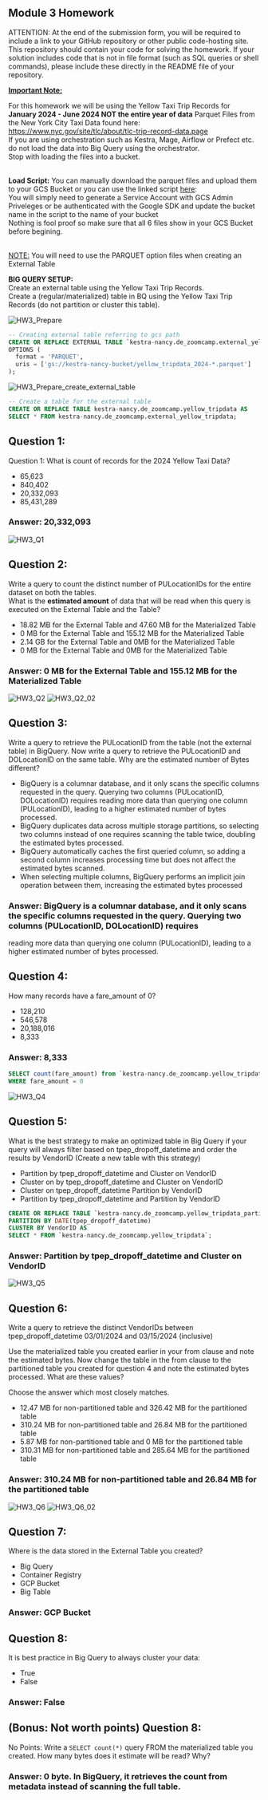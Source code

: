 ## Module 3 Homework

ATTENTION: At the end of the submission form, you will be required to include a link to your GitHub repository or other public code-hosting site. 
This repository should contain your code for solving the homework. If your solution includes code that is not in file format (such as SQL queries or 
shell commands), please include these directly in the README file of your repository.

<b><u>Important Note:</b></u> <p> For this homework we will be using the Yellow Taxi Trip Records for **January 2024 - June 2024 NOT the entire year of data** 
Parquet Files from the New York
City Taxi Data found here: </br> https://www.nyc.gov/site/tlc/about/tlc-trip-record-data.page </br>
If you are using orchestration such as Kestra, Mage, Airflow or Prefect etc. do not load the data into Big Query using the orchestrator.</br> 
Stop with loading the files into a bucket. </br></br>

**Load Script:** You can manually download the parquet files and upload them to your GCS Bucket or you can use the linked script [here](./load_yellow_taxi_data.py):<br>
You will simply need to generate a Service Account with GCS Admin Priveleges or be authenticated with the Google SDK and update the bucket name in the script to the name of your bucket<br>
Nothing is fool proof so make sure that all 6 files show in your GCS Bucket before begining.</br><br>

<u>NOTE:</u> You will need to use the PARQUET option files when creating an External Table</br>

<b>BIG QUERY SETUP:</b></br>
Create an external table using the Yellow Taxi Trip Records. </br>
Create a (regular/materialized) table in BQ using the Yellow Taxi Trip Records (do not partition or cluster this table). </br>
</p>

![HW3_Prepare](https://github.com/meowmilu/data-engineering-zoomcamp2025/blob/main/Homework%203%3A%20Data%20Warehouse/images/HW3_Prepare.png)
```sql
-- Creating external table referring to gcs path
CREATE OR REPLACE EXTERNAL TABLE `kestra-nancy.de_zoomcamp.external_yellow_tripdata`
OPTIONS (
  format = 'PARQUET',
  uris = ['gs://kestra-nancy-bucket/yellow_tripdata_2024-*.parquet']
);
```
![HW3_Prepare_create_external_table](https://github.com/meowmilu/data-engineering-zoomcamp2025/blob/main/Homework%203%3A%20Data%20Warehouse/images/HW3_Prepare_create_external_table.png)

```sql
-- Create a table for the external table
CREATE OR REPLACE TABLE kestra-nancy.de_zoomcamp.yellow_tripdata AS
SELECT * FROM kestra-nancy.de_zoomcamp.external_yellow_tripdata;
```



## Question 1:
Question 1: What is count of records for the 2024 Yellow Taxi Data?
- 65,623
- 840,402
- 20,332,093
- 85,431,289

### Answer: 20,332,093

![HW3_Q1](https://github.com/meowmilu/data-engineering-zoomcamp2025/blob/main/Homework%203%3A%20Data%20Warehouse/images/HW3_Q1.png)

## Question 2:
Write a query to count the distinct number of PULocationIDs for the entire dataset on both the tables.</br> 
What is the **estimated amount** of data that will be read when this query is executed on the External Table and the Table?

- 18.82 MB for the External Table and 47.60 MB for the Materialized Table
- 0 MB for the External Table and 155.12 MB for the Materialized Table
- 2.14 GB for the External Table and 0MB for the Materialized Table
- 0 MB for the External Table and 0MB for the Materialized Table

### Answer: 0 MB for the External Table and 155.12 MB for the Materialized Table

![HW3_Q2](https://github.com/meowmilu/data-engineering-zoomcamp2025/blob/main/Homework%203%3A%20Data%20Warehouse/images/HW3_Q2.png)
![HW3_Q2_02](https://github.com/meowmilu/data-engineering-zoomcamp2025/blob/main/Homework%203%3A%20Data%20Warehouse/images/HW3_Q2_02.png)
## Question 3:
Write a query to retrieve the PULocationID from the table (not the external table) in BigQuery. Now write a query to retrieve the PULocationID and DOLocationID on the same table. Why are the estimated number of Bytes different?
- BigQuery is a columnar database, and it only scans the specific columns requested in the query. Querying two columns (PULocationID, DOLocationID) requires 
reading more data than querying one column (PULocationID), leading to a higher estimated number of bytes processed.
- BigQuery duplicates data across multiple storage partitions, so selecting two columns instead of one requires scanning the table twice, 
doubling the estimated bytes processed.
- BigQuery automatically caches the first queried column, so adding a second column increases processing time but does not affect the estimated bytes scanned.
- When selecting multiple columns, BigQuery performs an implicit join operation between them, increasing the estimated bytes processed

### Answer: BigQuery is a columnar database, and it only scans the specific columns requested in the query. Querying two columns (PULocationID, DOLocationID) requires 
reading more data than querying one column (PULocationID), leading to a higher estimated number of bytes processed.

## Question 4:
How many records have a fare_amount of 0?
- 128,210
- 546,578
- 20,188,016
- 8,333

### Answer: 8,333
```sql
SELECT count(fare_amount) from `kestra-nancy.de_zoomcamp.yellow_tripdata`
WHERE fare_amount = 0
```

![HW3_Q4](https://github.com/meowmilu/data-engineering-zoomcamp2025/blob/main/Homework%203%3A%20Data%20Warehouse/images/HW3_Q4.png)

## Question 5:
What is the best strategy to make an optimized table in Big Query if your query will always filter based on tpep_dropoff_datetime and order the results by VendorID (Create a new table with this strategy)
- Partition by tpep_dropoff_datetime and Cluster on VendorID
- Cluster on by tpep_dropoff_datetime and Cluster on VendorID
- Cluster on tpep_dropoff_datetime Partition by VendorID
- Partition by tpep_dropoff_datetime and Partition by VendorID

```sql
CREATE OR REPLACE TABLE `kestra-nancy.de_zoomcamp.yellow_tripdata_partitioned_clustered`
PARTITION BY DATE(tpep_dropoff_datetime)
CLUSTER BY VendorID AS
SELECT * FROM `kestra-nancy.de_zoomcamp.yellow_tripdata`;
```
### Answer: Partition by tpep_dropoff_datetime and Cluster on VendorID

![HW3_Q5](https://github.com/meowmilu/data-engineering-zoomcamp2025/blob/main/Homework%203%3A%20Data%20Warehouse/images/HW3_Q5.png)

## Question 6:
Write a query to retrieve the distinct VendorIDs between tpep_dropoff_datetime
03/01/2024 and 03/15/2024 (inclusive)</br>

Use the materialized table you created earlier in your from clause and note the estimated bytes. Now change the table in the from clause to the partitioned table you created for question 4 and note the estimated bytes processed. What are these values? </br>

Choose the answer which most closely matches.</br> 

- 12.47 MB for non-partitioned table and 326.42 MB for the partitioned table
- 310.24 MB for non-partitioned table and 26.84 MB for the partitioned table
- 5.87 MB for non-partitioned table and 0 MB for the partitioned table
- 310.31 MB for non-partitioned table and 285.64 MB for the partitioned table

### Answer: 310.24 MB for non-partitioned table and 26.84 MB for the partitioned table

![HW3_Q6](https://github.com/meowmilu/data-engineering-zoomcamp2025/blob/main/Homework%203%3A%20Data%20Warehouse/images/HW3_Q6.png)
![HW3_Q6_02](https://github.com/meowmilu/data-engineering-zoomcamp2025/blob/main/Homework%203%3A%20Data%20Warehouse/images/HW3_Q6_02.png)

## Question 7: 
Where is the data stored in the External Table you created?

- Big Query
- Container Registry
- GCP Bucket
- Big Table

### Answer: GCP Bucket

## Question 8:
It is best practice in Big Query to always cluster your data:
- True
- False

### Answer: False


## (Bonus: Not worth points) Question 8:
No Points: Write a `SELECT count(*)` query FROM the materialized table you created. How many bytes does it estimate will be read? Why?

### Answer: 0 byte. In BigQuery, it retrieves the count from metadata instead of scanning the full table. 


